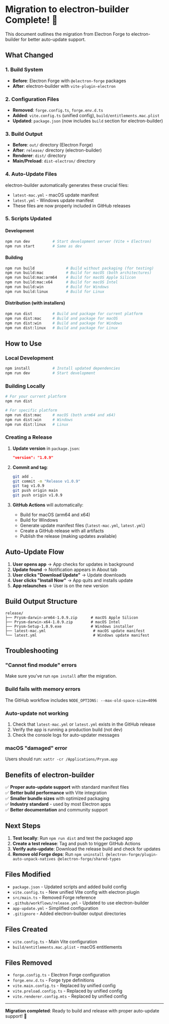 # Migration to electron-builder Complete! 🎉

This document outlines the migration from Electron Forge to electron-builder for better auto-update support.

## What Changed

### 1. Build System
- **Before**: Electron Forge with `@electron-forge` packages
- **After**: electron-builder with `vite-plugin-electron`

### 2. Configuration Files
- **Removed**: `forge.config.ts`, `forge.env.d.ts`
- **Added**: `vite.config.ts` (unified config), `build/entitlements.mac.plist`
- **Updated**: `package.json` (now includes `build` section for electron-builder)

### 3. Build Output
- **Before**: `out/` directory (Electron Forge)
- **After**: `release/` directory (electron-builder)
- **Renderer**: `dist/` directory
- **Main/Preload**: `dist-electron/` directory

### 4. Auto-Update Files
electron-builder automatically generates these crucial files:
- `latest-mac.yml` - macOS update manifest
- `latest.yml` - Windows update manifest
- These files are now properly included in GitHub releases

### 5. Scripts Updated

#### Development
```bash
npm run dev          # Start development server (Vite + Electron)
npm run start        # Same as dev
```

#### Building
```bash
npm run build              # Build without packaging (for testing)
npm run build:mac          # Build for macOS (both architectures)
npm run build:mac:arm64    # Build for macOS Apple Silicon
npm run build:mac:x64      # Build for macOS Intel
npm run build:win          # Build for Windows
npm run build:linux        # Build for Linux
```

#### Distribution (with installers)
```bash
npm run dist         # Build and package for current platform
npm run dist:mac     # Build and package for macOS
npm run dist:win     # Build and package for Windows
npm run dist:linux   # Build and package for Linux
```

## How to Use

### Local Development
```bash
npm install          # Install updated dependencies
npm run dev          # Start development
```

### Building Locally
```bash
# For your current platform
npm run dist

# For specific platform
npm run dist:mac     # macOS (both arm64 and x64)
npm run dist:win     # Windows
npm run dist:linux   # Linux
```

### Creating a Release

1. **Update version** in `package.json`:
   ```json
   "version": "1.0.9"
   ```

2. **Commit and tag**:
   ```bash
   git add .
   git commit -m "Release v1.0.9"
   git tag v1.0.9
   git push origin main
   git push origin v1.0.9
   ```

3. **GitHub Actions** will automatically:
   - Build for macOS (arm64 and x64)
   - Build for Windows
   - Generate update manifest files (`latest-mac.yml`, `latest.yml`)
   - Create a GitHub release with all artifacts
   - Publish the release (making updates available)

## Auto-Update Flow

1. **User opens app** → App checks for updates in background
2. **Update found** → Notification appears in About tab
3. **User clicks "Download Update"** → Update downloads
4. **User clicks "Install Now"** → App quits and installs update
5. **App relaunches** → User is on the new version

## Build Output Structure

```
release/
├── Prysm-darwin-arm64-1.0.9.zip      # macOS Apple Silicon
├── Prysm-darwin-x64-1.0.9.zip        # macOS Intel
├── Prysm-Setup-1.0.9.exe             # Windows installer
├── latest-mac.yml                     # macOS update manifest
└── latest.yml                         # Windows update manifest
```

## Troubleshooting

### "Cannot find module" errors
Make sure you've run `npm install` after the migration.

### Build fails with memory errors
The GitHub workflow includes `NODE_OPTIONS: --max-old-space-size=4096`

### Auto-update not working
1. Check that `latest-mac.yml` or `latest.yml` exists in the GitHub release
2. Verify the app is running a production build (not dev)
3. Check the console logs for auto-updater messages

### macOS "damaged" error
Users should run: `xattr -cr /Applications/Prysm.app`

## Benefits of electron-builder

✅ **Proper auto-update support** with standard manifest files  
✅ **Better build performance** with Vite integration  
✅ **Smaller bundle sizes** with optimized packaging  
✅ **Industry standard** - used by most Electron apps  
✅ **Better documentation** and community support  

## Next Steps

1. **Test locally**: Run `npm run dist` and test the packaged app
2. **Create a test release**: Tag and push to trigger GitHub Actions
3. **Verify auto-update**: Download the release build and check for updates
4. **Remove old Forge deps**: Run `npm uninstall @electron-forge/plugin-auto-unpack-natives @electron-forge/shared-types`

## Files Modified

- `package.json` - Updated scripts and added build config
- `vite.config.ts` - New unified Vite config with electron plugin
- `src/main.ts` - Removed Forge reference
- `.github/workflows/release.yml` - Updated to use electron-builder
- `app-update.yml` - Simplified configuration
- `.gitignore` - Added electron-builder output directories

## Files Created

- `vite.config.ts` - Main Vite configuration
- `build/entitlements.mac.plist` - macOS entitlements

## Files Removed

- `forge.config.ts` - Electron Forge configuration
- `forge.env.d.ts` - Forge type definitions
- `vite.main.config.ts` - Replaced by unified config
- `vite.preload.config.ts` - Replaced by unified config
- `vite.renderer.config.mts` - Replaced by unified config

---

**Migration completed**: Ready to build and release with proper auto-update support! 🚀

